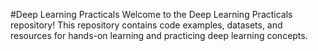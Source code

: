 #Deep Learning Practicals
Welcome to the Deep Learning Practicals repository! 
This repository contains code examples, datasets, and resources for hands-on learning and practicing deep learning concepts.
